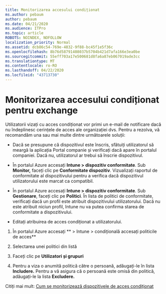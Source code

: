 ```yaml
---
title: Monitorizarea accesului condiționat
ms.author: pebaum
author: pebaum
ms.date: 04/21/2020
ms.audience: ITPro
ms.topic: article
ROBOTS: NOINDEX, NOFOLLOW
localization_priority: Normal
ms.assetid: dcb86c54-769e-4832-9f88-bc45f1e5f36c
ms.openlocfilehash: 8b76d58791408037b5704b421d7afa166e3ea0be
ms.sourcegitcommit: 55eff703a17e500681d8fa6a87eb067019ade3cc
ms.translationtype: MT
ms.contentlocale: ro-RO
ms.lasthandoff: 04/22/2020
ms.locfileid: "43713730"
---
```

# <a name="monitoring-conditional-access-for-exchange"></a>Monitorizarea accesului condiționat pentru exchange

Utilizatorii vizați cu acces condiționat vor primi un e-mail de notificare dacă nu îndeplinesc cerințele de acces ale organizației dvs. Pentru a rezolva, vă recomandăm una sau mai multe dintre următoarele soluții:
  
- Dacă se presupune că dispozitivul este înscris, sfătuiți utilizatorul să meargă la aplicația Portal companie și verificați dacă apare în portalul companiei. Dacă nu, utilizatorul ar trebui să înscrie dispozitivul.
    
- În portalul Azure accesați **Intune \> dispozitiv conformitate**. Sub **Monitor,** faceți clic pe **Conformitate dispozitiv**. Vizualizați raportul de conformitate al dispozitivului pentru a verifica dacă dispozitivul utilizatorului este marcat ca compatibil. 
    
- În portalul Azure accesați **Intune \> dispozitiv conformitate**. Sub **Gestionare**, faceți clic pe **Politici**. În lista de politici de conformitate, verificați dacă un profil este atribuit dispozitivului utilizatorului. Dacă nu este atribuit niciun profil, Intune nu va putea confirma starea de conformitate a dispozitivului. 
    
- Editați atribuirea de acces condiționat a utilizatorului.
    
1. În portalul Azure accesați ** \> Intune \> condițională accesați politicile de acces**
    
2. Selectarea unei politici din listă
    
3. Faceți clic pe **Utilizatori și grupuri**
    
4. Pentru a viza o anumită politică către o persoană, adăugați-le în lista **Includere.** Pentru a vă asigura că o persoană este omisă din politică, adăugați-le la lista **Excludere.** 
    
Citiți mai mult: [Cum se monitorizează dispozitivele de acces condiționat](https://docs.microsoft.com/intune/conditional-access-exchange-monitor)
  

